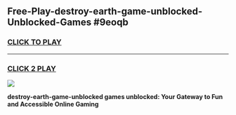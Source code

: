 
## Free-Play-destroy-earth-game-unblocked-Unblocked-Games #9eoqb
<h3>
<a href="https://news.freeplayer.one?title=destroy-earth-game-unblocked&ref=8M">CLICK TO PLAY</a></h3>
<hr>

<h3>
<a href="https://news.freeplayer.one?title=destroy-earth-game-unblocked&ref=8M">CLICK 2 PLAY</a>
  
</h3>

<a href="https://news.freeplayer.one?title=destroy-earth-game-unblocked&ref=8M"><img src="https://clearcache.store/games.png"></a>


**destroy-earth-game-unblocked games unblocked: Your Gateway to Fun and Accessible Online Gaming**
